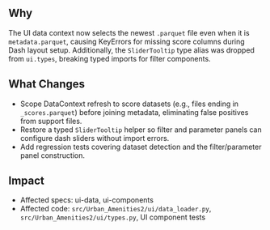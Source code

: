 ## Why
The UI data context now selects the newest `.parquet` file even when it is `metadata.parquet`, causing KeyErrors for missing score columns during Dash layout setup. Additionally, the `SliderTooltip` type alias was dropped from `ui.types`, breaking typed imports for filter components.

## What Changes
- Scope DataContext refresh to score datasets (e.g., files ending in `_scores.parquet`) before joining metadata, eliminating false positives from support files.
- Restore a typed `SliderTooltip` helper so filter and parameter panels can configure dash sliders without import errors.
- Add regression tests covering dataset detection and the filter/parameter panel construction.

## Impact
- Affected specs: ui-data, ui-components
- Affected code: `src/Urban_Amenities2/ui/data_loader.py`, `src/Urban_Amenities2/ui/types.py`, UI component tests
